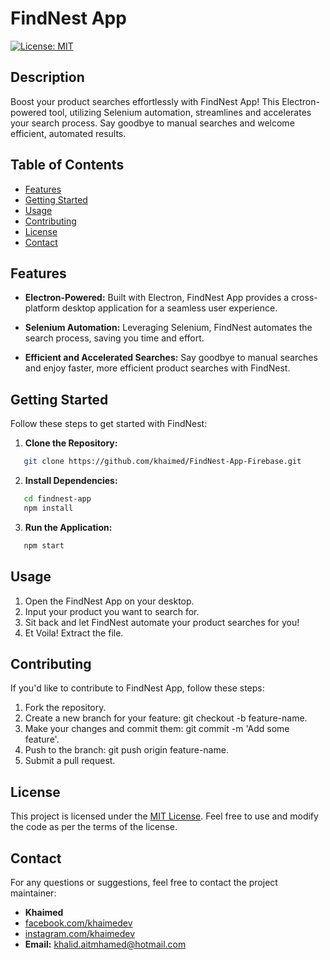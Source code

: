 # FindNest App

[![License: MIT](https://img.shields.io/badge/License-MIT-yellow.svg)](/LICENSE)

## Description

Boost your product searches effortlessly with FindNest App! This Electron-powered tool, utilizing Selenium automation, streamlines and accelerates your search process. Say goodbye to manual searches and welcome efficient, automated results.

## Table of Contents

- [Features](#features)
- [Getting Started](#getting-started)
- [Usage](#usage)
- [Contributing](#contributing)
- [License](#license)
- [Contact](#contact)

## Features

- **Electron-Powered:** Built with Electron, FindNest App provides a cross-platform desktop application for a seamless user experience.

- **Selenium Automation:** Leveraging Selenium, FindNest automates the search process, saving you time and effort.

- **Efficient and Accelerated Searches:** Say goodbye to manual searches and enjoy faster, more efficient product searches with FindNest.

## Getting Started

Follow these steps to get started with FindNest:

1. **Clone the Repository:**
```bash
   git clone https://github.com/khaimed/FindNest-App-Firebase.git
```
2. **Install Dependencies:**
```bash
   cd findnest-app
   npm install
```
3. **Run the Application:**
```bash
   npm start
```
## Usage

1. Open the FindNest App on your desktop.
2. Input your product you want to search for.
3. Sit back and let FindNest automate your product searches for you!
4. Et Voila! Extract the file.

## Contributing

If you'd like to contribute to FindNest App, follow these steps:

1. Fork the repository.
2. Create a new branch for your feature: git checkout -b feature-name.
3. Make your changes and commit them: git commit -m 'Add some feature'.
4. Push to the branch: git push origin feature-name.
5. Submit a pull request.

## License
This project is licensed under the [MIT License](LICENSE). Feel free to use and modify the code as per the terms of the license.

## Contact

For any questions or suggestions, feel free to contact the project maintainer:

- **Khaimed**
- [facebook.com/khaimedev](https://www.facebook.com/khaimedev)
- [instagram.com/khaimedev](https://www.instagram.com/khaimedev)
- **Email:** khalid.aitmhamed@hotmail.com
